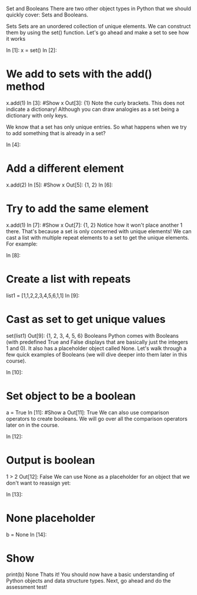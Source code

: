 Set and Booleans
There are two other object types in Python that we should quickly cover: Sets and Booleans.

Sets
Sets are an unordered collection of unique elements. We can construct them by using the set() function. Let's go ahead and make a set to see how it works

In [1]:
x = set()
In [2]:
# We add to sets with the add() method
x.add(1)
In [3]:
#Show
x
Out[3]:
{1}
Note the curly brackets. This does not indicate a dictionary! Although you can draw analogies as a set being a dictionary with only keys.

We know that a set has only unique entries. So what happens when we try to add something that is already in a set?

In [4]:
# Add a different element
x.add(2)
In [5]:
#Show
x
Out[5]:
{1, 2}
In [6]:
# Try to add the same element
x.add(1)
In [7]:
#Show
x
Out[7]:
{1, 2}
Notice how it won't place another 1 there. That's because a set is only concerned with unique elements! We can cast a list with multiple repeat elements to a set to get the unique elements. For example:

In [8]:
# Create a list with repeats
list1 = [1,1,2,2,3,4,5,6,1,1]
In [9]:
# Cast as set to get unique values
set(list1)
Out[9]:
{1, 2, 3, 4, 5, 6}
Booleans
Python comes with Booleans (with predefined True and False displays that are basically just the integers 1 and 0). It also has a placeholder object called None. Let's walk through a few quick examples of Booleans (we will dive deeper into them later in this course).

In [10]:
# Set object to be a boolean
a = True
In [11]:
#Show
a
Out[11]:
True
We can also use comparison operators to create booleans. We will go over all the comparison operators later on in the course.

In [12]:
# Output is boolean
1 > 2
Out[12]:
False
We can use None as a placeholder for an object that we don't want to reassign yet:

In [13]:
# None placeholder
b = None
In [14]:
# Show
print(b)
None
Thats it! You should now have a basic understanding of Python objects and data structure types. Next, go ahead and do the assessment test!
